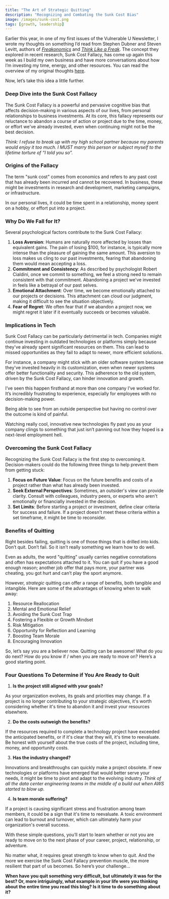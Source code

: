 ```yaml
---
title: "The Art of Strategic Quitting"
description: "Recognizing and Combating the Sunk Cost Bias"
image: /images/sunk-cost.png
tags: [growth, leadership]
---
```


Earlier this year, in one of my first issues of the Vulnerable U Newsletter, I wrote my thoughts on something I’d read from Stephen Dubner and Steven Levitt, authors of *[Freakonomics](https://www.goodreads.com/book/show/1202.Freakonomics)* and *[Think Like a Freak](https://www.goodreads.com/en/book/show/17331349)*. The concept they explored in recent research, Sunk Cost Fallacy, has come up again this week as I build my own business and have more conversations about how I’m investing my time, energy, and other resources. You can read the overview of my original thoughts [here](https://vulnu.mattjay.com/p/vulnu-003-courage-quit).

Now, let’s take this idea a little further.

### **Deep Dive into the Sunk Cost Fallacy**

The Sunk Cost Fallacy is a powerful and pervasive cognitive bias that affects decision-making in various aspects of our lives, from personal relationships to business investments. At its core, this fallacy represents our reluctance to abandon a course of action or project due to the time, money, or effort we've already invested, even when continuing might not be the best decision.

_Think: I refuse to break up with my high school partner because my parents would enjoy it too much. I MUST marry this person or subject myself to the lifetime torture of “I told you so”._

### **Origins of the Fallacy**

The term "sunk cost" comes from economics and refers to any past cost that has already been incurred and cannot be recovered. In business, these might be investments in research and development, marketing campaigns, or infrastructure.

In our personal lives, it could be time spent in a relationship, money spent on a hobby, or effort put into a project.

### **Why Do We Fall for It?**

Several psychological factors contribute to the Sunk Cost Fallacy:

1. **Loss Aversion**: Humans are naturally more affected by losses than equivalent gains. The pain of losing $100, for instance, is typically more intense than the pleasure of gaining the same amount. This aversion to loss makes us cling to our past investments, fearing that abandoning them would mean accepting a loss.
2. **Commitment and Consistency**: As described by psychologist Robert Cialdini, once we commit to something, we feel a strong need to remain consistent with that commitment. Abandoning a project we've invested in feels like a betrayal of our past selves.
3. **Emotional Attachment**: Over time, we become emotionally attached to our projects or decisions. This attachment can cloud our judgment, making it difficult to see the situation objectively.
4. **Fear of Regret**: We often fear that if we abandon a project now, we might regret it later if it eventually succeeds or becomes valuable.

### **Implications in Tech**

Sunk Cost Fallacy can be particularly detrimental in tech. Companies might continue investing in outdated technologies or platforms simply because they've already spent significant resources on them. This can lead to missed opportunities as they fail to adapt to newer, more efficient solutions.

For instance, a company might stick with an older software system because they've invested heavily in its customization, even when newer systems offer better functionality and security. This adherence to the old system, driven by the Sunk Cost Fallacy, can hinder innovation and growth.

I’ve seen this happen firsthand at more than one company I’ve worked for. It’s incredibly frustrating to experience, especially for employees with no decision-making power.

Being able to see from an outside perspective but having no control over the outcome is kind of painful.

Watching really cool, innovative new technologies fly past you as your company clings to something that just isn’t panning out how they hoped is a next-level employment hell.

### **Overcoming the Sunk Cost Fallacy**

Recognizing the Sunk Cost Fallacy is the first step to overcoming it. Decision-makers could do the following three things to help prevent them from getting stuck:

1. **Focus on Future Value**: Focus on the future benefits and costs of a project rather than what has already been invested.
2. **Seek External Perspectives**: Sometimes, an outsider's view can provide clarity. Consult with colleagues, industry peers, or experts who aren't emotionally or financially invested in the decision.
3. **Set Limits**: Before starting a project or investment, define clear criteria for success and failure. If a project doesn't meet these criteria within a set timeframe, it might be time to reconsider.

### **Benefits of Quitting**

Right besides failing, quitting is one of those things that is drilled into kids. Don’t quit. Don’t fail. So it isn’t really something we learn how to do well.

Even as adults, the word "quitting" usually carries negative connotations and often has expectations attached to it. You can quit if you have a good enough reason; another job offer that pays more, your partner was cheating, you got hurt and can’t play the sport anymore.

However, _strategic_ quitting can offer a range of benefits, both tangible and intangible. Here are some of the advantages of knowing when to walk away:

1. Resource Reallocation
2. Mental and Emotional Relief
3. Avoiding the Sunk Cost Trap
4. Fostering a Flexible or Growth Mindset
5. Risk Mitigation
6. Opportunity for Reflection and Learning
7. Boosting Team Morale
8. Encouraging Innovation

So, let’s say you are a believer now. Quitting can be awesome! What do you do next? How do you know if / when you are ready to move on? Here’s a good starting point.

### Four Questions To Determine if You Are Ready to Quit

1. **Is the project still aligned with your goals?**

As your organization evolves, its goals and priorities may change. If a project is no longer contributing to your strategic objectives, it's worth considering whether it's time to abandon it and invest your resources elsewhere.

2. **Do the costs outweigh the benefits?**

If the resources required to complete a technology project have exceeded the anticipated benefits, or if it's clear that they will, it's time to reevaluate. Be honest with yourself about the true costs of the project, including time, money, and opportunity costs.

3. **Has the industry changed?**

Innovations and breakthroughs can quickly make a project obsolete. If new technologies or platforms have emerged that would better serve your needs, it might be time to pivot and adapt to the evolving industry. *Think of all the data center engineering teams in the middle of a build out when AWS started to blow up.*

4. **Is team morale suffering?**

If a project is causing significant stress and frustration among team members, it could be a sign that it's time to reevaluate. A toxic environment can lead to burnout and turnover, which can ultimately harm your organization's overall success.

With these simple questions, you’ll start to learn whether or not you are ready to move on to the next phase of your career, project, relationship, or adventure.

No matter what, it requires great strength to know when to quit. And the more we exercise the Sunk Cost Fallacy prevention muscle, the more resilient that part of us becomes. So here’s your challenge…

**When have you quit something very difficult, but ultimately it was for the best? Or, more intriguingly, what example in your life were you thinking about the entire time you read this blog? Is it time to do something about it?**
